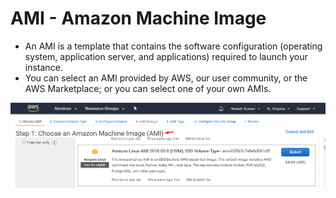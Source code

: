 # AMI - Amazon Machine Image

* An AMI is a template that contains the software configuration (operating system, application server, and applications) required to launch your instance. 
* You can select an AMI provided by AWS, our user community, or the AWS Marketplace; or you can select one of your own AMIs.

![alt text](screenshots/1_ami.png)

